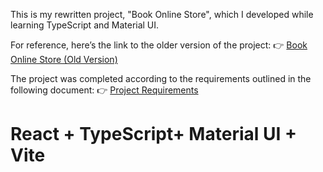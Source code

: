 This is my rewritten project, "Book Online Store", which I developed while learning TypeScript and Material UI. 

For reference, here’s the link to the older version of the project:
👉 [Book Online Store (Old Version)]((https://github.com/bilets/course-task-react))

The project was completed according to the requirements outlined in the following document:
👉 [Project Requirements](https://github.com/bilets/JS-BandStore-react-typescript-mui/blob/master/course-project-requirements.pdf)

# React + TypeScript+ Material UI + Vite
